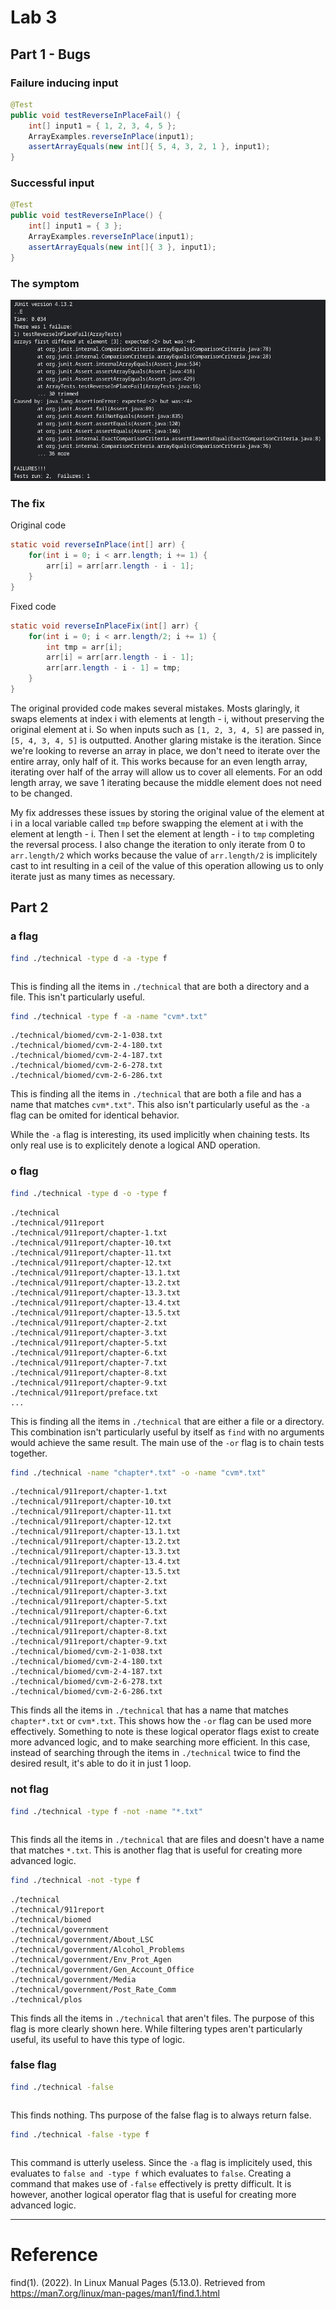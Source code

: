 # Lab 3
## Part 1 - Bugs

### Failure inducing input
```java
@Test
public void testReverseInPlaceFail() {
    int[] input1 = { 1, 2, 3, 4, 5 };
    ArrayExamples.reverseInPlace(input1);
    assertArrayEquals(new int[]{ 5, 4, 3, 2, 1 }, input1);
}
```

### Successful input
```java
@Test 
public void testReverseInPlace() {
    int[] input1 = { 3 };
    ArrayExamples.reverseInPlace(input1);
    assertArrayEquals(new int[]{ 3 }, input1);
}
```

### The symptom
![Image](images/Screenshot%202024-02-11%209.30.44%20AM.png)

### The fix

Original code
```java
static void reverseInPlace(int[] arr) {
    for(int i = 0; i < arr.length; i += 1) {
        arr[i] = arr[arr.length - i - 1];
    }
}
```

Fixed code
```java
static void reverseInPlaceFix(int[] arr) {
    for(int i = 0; i < arr.length/2; i += 1) { 
        int tmp = arr[i]; 
        arr[i] = arr[arr.length - i - 1];
        arr[arr.length - i - 1] = tmp;
    }
}
```

The original provided code makes several mistakes. Mosts glaringly, it swaps elements at index i with elements at length - i, without preserving the original element at i. So when inputs such as `[1, 2, 3, 4, 5]` are passed in, `[5, 4, 3, 4, 5]` is outputted. Another glaring mistake is the iteration. Since we're looking to reverse an array in place, we don't need to iterate over the entire array, only half of it. This works because for an even length array, iterating over half of the array will allow us to cover all elements. For an odd length array, we save 1 iterating because the middle element does not need to be changed.

My fix addresses these issues by storing the original value of the element at i in a local variable called `tmp` before swapping the element at i with the element at length - i. Then I set the element at length - i to `tmp` completing the reversal process. I also change the iteration to only iterate from 0 to `arr.length/2` which works because the value of `arr.length/2` is implicitely cast to int resulting in a ceil of the value of this operation allowing us to only iterate just as many times as necessary.

## Part 2

### a flag
```bash
find ./technical -type d -a -type f
```
```
```
This is finding all the items in `./technical` that are both a directory and a file. This isn't particularly useful.
```bash
find ./technical -type f -a -name "cvm*.txt"
```
```
./technical/biomed/cvm-2-1-038.txt
./technical/biomed/cvm-2-4-180.txt
./technical/biomed/cvm-2-4-187.txt
./technical/biomed/cvm-2-6-278.txt
./technical/biomed/cvm-2-6-286.txt
```
This is finding all the items in `./technical` that are both a file and has a name that matches `cvm*.txt"`. This also isn't particularly useful as the `-a` flag can be omited for identical behavior.

While the `-a` flag is interesting, its used implicitly when chaining tests. Its only real use is to explicitely denote a logical AND operation.

### o flag
```bash
find ./technical -type d -o -type f
```
```
./technical
./technical/911report
./technical/911report/chapter-1.txt
./technical/911report/chapter-10.txt
./technical/911report/chapter-11.txt
./technical/911report/chapter-12.txt
./technical/911report/chapter-13.1.txt
./technical/911report/chapter-13.2.txt
./technical/911report/chapter-13.3.txt
./technical/911report/chapter-13.4.txt
./technical/911report/chapter-13.5.txt
./technical/911report/chapter-2.txt
./technical/911report/chapter-3.txt
./technical/911report/chapter-5.txt
./technical/911report/chapter-6.txt
./technical/911report/chapter-7.txt
./technical/911report/chapter-8.txt
./technical/911report/chapter-9.txt
./technical/911report/preface.txt
...
```
This is finding all the items in `./technical` that are either a file or a directory. This combination isn't particularly useful by itself as `find` with no arguments would achieve the same result. The main use of the `-or` flag is to chain tests together.

```bash
find ./technical -name "chapter*.txt" -o -name "cvm*.txt"
```
```
./technical/911report/chapter-1.txt
./technical/911report/chapter-10.txt
./technical/911report/chapter-11.txt
./technical/911report/chapter-12.txt
./technical/911report/chapter-13.1.txt
./technical/911report/chapter-13.2.txt
./technical/911report/chapter-13.3.txt
./technical/911report/chapter-13.4.txt
./technical/911report/chapter-13.5.txt
./technical/911report/chapter-2.txt
./technical/911report/chapter-3.txt
./technical/911report/chapter-5.txt
./technical/911report/chapter-6.txt
./technical/911report/chapter-7.txt
./technical/911report/chapter-8.txt
./technical/911report/chapter-9.txt
./technical/biomed/cvm-2-1-038.txt
./technical/biomed/cvm-2-4-180.txt
./technical/biomed/cvm-2-4-187.txt
./technical/biomed/cvm-2-6-278.txt
./technical/biomed/cvm-2-6-286.txt
```
This finds all the items in `./technical` that has a name that matches `chapter*.txt` or `cvm*.txt`. This shows how the `-or` flag can be used more effectively. Something to note is these logical operator flags exist to create more advanced logic, and to make searching more efficient. In this case, instead of searching through the items in `./technical` twice to find the desired result, it's able to do it in just 1 loop.

### not flag
```bash
find ./technical -type f -not -name "*.txt"
```
```
```
This finds all the items in `./technical` that are files and doesn't have a name that matches `*.txt`. This is another flag that is useful for creating more advanced logic.

```bash
find ./technical -not -type f
```
```
./technical
./technical/911report
./technical/biomed
./technical/government
./technical/government/About_LSC
./technical/government/Alcohol_Problems
./technical/government/Env_Prot_Agen
./technical/government/Gen_Account_Office
./technical/government/Media
./technical/government/Post_Rate_Comm
./technical/plos
```
This finds all the items in `./technical` that aren't files. The purpose of this flag is more clearly shown here. While filtering types aren't particularly useful, its useful to have this type of logic.

### false flag

```bash
find ./technical -false
```
```
```
This finds nothing. Ths purpose of the false flag is to always return false.
```bash
find ./technical -false -type f
```
```
```
This command is utterly useless. Since the `-a` flag is implicitely used, this evaluates to `false and -type f` which evaluates to `false`. Creating a command that makes use of `-false` effectively is pretty difficult. It is however, another logical operator flag that is useful for creating more advanced logic.

<!-- Page Break -->
<hr style="page-break-after: always;">

# Reference

find(1). (2022). In Linux Manual Pages (5.13.0). Retrieved from https://man7.org/linux/man-pages/man1/find.1.html